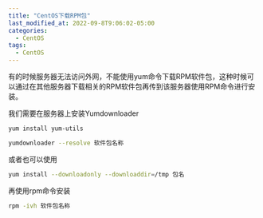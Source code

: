 ```yaml
---
title: "CentOS下载RPM包"
last_modified_at: 2022-09-8T9:06:02-05:00
categories:
  - CentOS
tags:
  - CentOS
---
```

有的时候服务器无法访问外网，不能使用yum命令下载RPM软件包，这种时候可以通过在其他服务器下载相关的RPM软件包再传到该服务器使用RPM命令进行安装。

我们需要在服务器上安装Yumdownloader
```bash
yum install yum-utils
```
```bash
yumdownloader --resolve 软件包名称
```
或者也可以使用
```bash
yum install --downloadonly --downloaddir=/tmp 包名
```
再使用rpm命令安装
```bash
rpm -ivh 软件包名称
```
